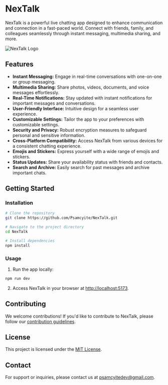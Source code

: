 # NexTalk

NexTalk is a powerful live chatting app designed to enhance communication and connection in a fast-paced world. Connect with friends, family, and colleagues seamlessly through instant messaging, multimedia sharing, and more.

![NexTalk Logo](link_to_logo.png)

## Features

- **Instant Messaging:** Engage in real-time conversations with one-on-one or group messaging.
- **Multimedia Sharing:** Share photos, videos, documents, and voice messages effortlessly.
- **Real-Time Notifications:** Stay updated with instant notifications for important messages and conversations.
- **User-Friendly Interface:** Intuitive design for a seamless user experience.
- **Customizable Settings:** Tailor the app to your preferences with customizable settings.
- **Security and Privacy:** Robust encryption measures to safeguard personal and sensitive information.
- **Cross-Platform Compatibility:** Access NexTalk from various devices for a consistent chatting experience.
- **Emojis and Stickers:** Express yourself with a wide range of emojis and stickers.
- **Status Updates:** Share your availability status with friends and contacts.
- **Search and Archive:** Easily search for past messages and archive important chats.

## Getting Started

### Installation

```bash
# Clone the repository
git clone https://github.com/Psamcyite/NexTalk.git

# Navigate to the project directory
cd NexTalk

# Install dependencies
npm install
```

### Usage

1. Run the app locally:

```bash
npm run dev
```

2. Access NexTalk in your browser at [http://localhost:5173](http://localhost:5173).

## Contributing

We welcome contributions! If you'd like to contribute to NexTalk, please follow our [contribution guidelines](CONTRIBUTING.md).

## License

This project is licensed under the [MIT License](LICENSE).

## Contact

For support or inquiries, please contact us at [psamcyitedev@gmail.com](mailto:psamcyitedev@gmail.com).
